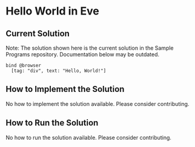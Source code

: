 # Hello World in Eve

## Current Solution

Note: The solution shown here is the current solution in the Sample Programs repository. Documentation below may be outdated.

```Eve
bind @browser
  [tag: "div", text: "Hello, World!"]

```

## How to Implement the Solution

No how to implement the solution available. Please consider contributing.

## How to Run the Solution

No how to run the solution available. Please consider contributing.